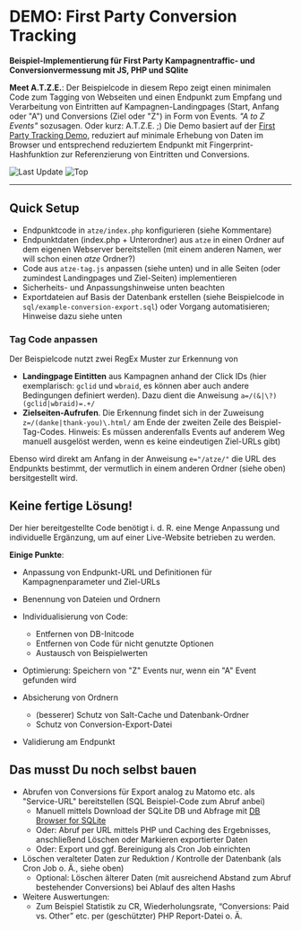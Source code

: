 # DEMO: First Party Conversion Tracking
**Beispiel-Implementierung für First Party Kampagnentraffic- und Conversionvermessung mit JS, PHP und SQlite** 

**Meet A.T.Z.E.**: Der Beispielcode in diesem Repo zeigt einen minimalen Code zum Tagging von Webseiten und einen Endpunkt zum Empfang und Verarbeitung von Eintritten auf Kampagnen-Landingpages (Start, Anfang oder "A") und Conversions (Ziel oder "Z") in Form von Events. *"A to Z Events"* sozusagen. Oder kurz: A.T.Z.E. ;) Die Demo basiert auf der [First Party Tracking Demo](https://github.com/mbaersch/first-party-demo), reduziert auf minimale Erhebung von Daten im Browser und entsprechend reduziertem Endpunkt mit Fingerprint-Hashfunktion zur Referenzierung von Eintritten und Conversions. 

![Last Update](https://img.shields.io/github/last-commit/mbaersch/campaign-events-demo) ![Top](https://img.shields.io/github/languages/top/mbaersch/campaign-events-demo)

--- 

## Quick Setup 
- Endpunktcode in `atze/index.php` konfigurieren (siehe Kommentare)
- Endpunktdaten (index.php + Unterordner) aus `atze` in einen Ordner auf dem eigenen Webserver bereitstellen (mit einem anderen Namen, wer will schon einen *atze* Ordner?)
- Code aus `atze-tag.js` anpassen (siehe unten) und in alle Seiten (oder zumindest Landingpages und Ziel-Seiten) implementieren
- Sicherheits- und Anpassungshinweise unten beachten
- Exportdateien auf Basis der Datenbank erstellen (siehe Beispielcode in `sql/example-conversion-export.sql`) oder Vorgang automatisieren; Hinweise dazu siehe unten

### Tag Code anpassen
Der Beispielcode nutzt zwei RegEx Muster zur Erkennung von 
- **Landingpage Eintitten** aus Kampagnen anhand der Click IDs (hier exemplarisch: `gclid` und `wbraid`, es können aber auch andere Bedingungen definiert werden). Dazu dient die Anweisung `a=/(&|\?)(gclid|wbraid)=.+/` 
- **Zielseiten-Aufrufen**. Die Erkennung findet sich in der Zuweisung `z=/(danke|thank-you)\.html/` am Ende der zweiten Zeile des Beispiel-Tag-Codes. Hinweis: Es müssen anderenfalls Events auf anderem Weg manuell ausgelöst werden, wenn es keine eindeutigen Ziel-URLs gibt)  

Ebenso wird direkt am Anfang in der Anweisung `e="/atze/"` die URL des Endpunkts bestimmt, der vermutlich in einem anderen Ordner (siehe oben) bersitgestellt wird. 

## Keine fertige Lösung!
Der hier bereitgestellte Code benötigt i. d. R. eine Menge Anpassung und individuelle Ergänzung, um auf einer Live-Website betrieben zu werden. 

**Einige Punkte**: 
- Anpassung von Endpunkt-URL und Definitionen für Kampagnenparameter und Ziel-URLs
- Benennung von Dateien und Ordnern
- Individualisierung von Code: 
  - Entfernen von DB-Initcode
  - Entfernen von Code für nicht genutzte Optionen
  - Austausch von Beispielwerten
 - Optimierung: Speichern von "Z" Events nur, wenn ein "A" Event gefunden wird 
  
- Absicherung von Ordnern
  - (besserer) Schutz von Salt-Cache und Datenbank-Ordner
  - Schutz von Conversion-Export-Datei
- Validierung am Endpunkt  

## Das musst Du noch selbst bauen
- Abrufen von Conversions für Export analog zu Matomo etc. als "Service-URL" bereitstellen (SQL Beispiel-Code zum Abruf anbei)
  - Manuell mittels Download der SQLite DB und Abfrage mit [DB Browser for SQLite](https://sqlitebrowser.org/)
  - Oder: Abruf per URL mittels PHP und Caching des Ergebnisses, anschließend Löschen oder Markieren exportierter Daten
  - Oder: Export und ggf. Bereinigung als Cron Job einrichten 
- Löschen veralteter Daten zur Reduktion / Kontrolle der Datenbank (als Cron Job o. Ä., siehe oben)
  - Optional: Löschen älterer Daten (mit ausreichend Abstand zum Abruf bestehender Conversions) bei Ablauf des alten Hashs 
- Weitere Auswertungen: 
  - Zum Beispiel Statistik zu CR, Wiederholungsrate, “Conversions: Paid vs. Other” etc. per (geschützter) PHP Report-Datei o. Ä.
